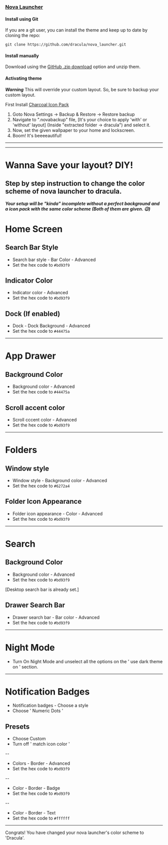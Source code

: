 ### [Nova Launcher](https://novalauncher.com/)

#### Install using Git

If you are a git user, you can install the theme and keep up to date by cloning the repo:

    git clone https://github.com/dracula/nova_launcher.git

#### Install manually

Download using the [GitHub .zip download](https://github.com/scientiac/dracula_nova_launcher/archive/refs/heads/master.zip) option and unzip them.

#### Activating theme

***Warning*** This will override your custom layout. So, be sure to backup your custom layout.

First Install [Charcoal Icon Pack](https://play.google.com/store/apps/details?id=com.arandompackage.flatconsblack&hl=en_US&gl=US)

1. Goto Nova Settings -> Backup & Restore -> Restore backup  
2. Navigate to ".novabackup" file, [It's your choice to apply 'with' or 'without' layout]  (Inside "extracted folder -> dracula") and select it.
3. Now, set the given wallpaper to your home and lockscreen.
4. Boom! It's beeeeautiful!

***
***

# Wanna Save your layout? DIY!

## Step by step instruction to change the color scheme of nova launcher to dracula.

***Your setup will be "kinda" incomplete without a perfect background and a icon pack with the same color scheme (Both of them are given. 😉)*** 

# Home Screen

## Search Bar Style

* Search bar style - Bar Color - Advanced
* Set the hex code to `#bd93f9`

## Indicator Color

* Indicator color - Advanced
* Set the hex code to `#bd93f9`

## Dock (If enabled)

* Dock - Dock Background - Advanced
* Set the hex code to `#44475a`

***
# App Drawer

## Background Color

* Background color - Advanced 
* Set the hex code to `#44475a`

## Scroll accent color

* Scroll  cccent color - Advanced
* Set the hex code to `#bd93f9`

***
# Folders

## Window style

* Window style - Background color - Advanced
* Set the hex code to `#6272a4`

## Folder Icon Appearance

* Folder icon appearance - Color - Advanced
* Set the hex code to `#bd93f9`

***
# Search

## Background Color

* Background color - Advanced
* Set the hex code to `#bd93f9`

[Desktop search bar is already set.]

##  Drawer Search Bar

* Drawer search bar - Bar color - Advanced 
* Set the hex code to `#bd93f9`

***
# Night Mode 

* Turn On Night Mode and unselect all the options on the ' use dark theme on ' section.

***
# Notification Badges

* Notification badges - Choose a style
* Choose ' Numeric Dots '

## Presets

* Choose Custom
* Turn off ' match icon color '

--

* Colors - Border - Advanced
* Set the hex code to `#bd93f9`

--

* Color - Border - Badge
* Set the hex code to `#bd93f9`

--

* Color - Border - Text
* Set the hex code to `#ffffff`

***

Congrats! You have changed your nova launcher's color scheme to 'Dracula'.








